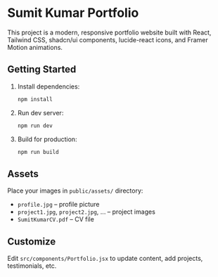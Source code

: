 # Sumit Kumar Portfolio

This project is a modern, responsive portfolio website built with React, Tailwind CSS, shadcn/ui components, lucide-react icons, and Framer Motion animations.

## Getting Started

1. Install dependencies:
   ```bash
   npm install
   ```
2. Run dev server:
   ```bash
   npm run dev
   ```
3. Build for production:
   ```bash
   npm run build
   ```

## Assets
Place your images in `public/assets/` directory:
- `profile.jpg` – profile picture
- `project1.jpg`, `project2.jpg`, ... – project images
- `SumitKumarCV.pdf` – CV file

## Customize
Edit `src/components/Portfolio.jsx` to update content, add projects, testimonials, etc.